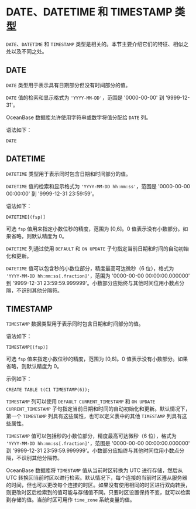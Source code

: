 DATE、DATETIME 和 TIMESTAMP 类型 
=================================================

`DATE`、`DATETIME` 和 `TIMESTAMP` 类型是相关的。本节主要介绍它们的特征、相似之处以及不同之处。 

DATE 
-------------------------

`DATE` 类型用于表示具有日期部分但没有时间部分的值。

`DATE` 值的检索和显示格式为 `'YYYY-MM-DD'`，范围是 '0000-00-00' 到 '9999-12-31'。

OceanBase 数据库允许使用字符串或数字将值分配给 `DATE` 列。

语法如下：

```unknow
DATE
```



DATETIME 
-----------------------------

`DATETIME` 类型用于表示同时包含日期和时间部分的值。

`DATETIME` 值的检索和显示格式为 `'YYYY-MM-DD hh:mm:ss'`，范围是 '0000-00-00 00:00:00' 到 '9999-12-31 23:59:59'。

语法如下：

```unknow
DATETIME[(fsp)]
```



可选 `fsp` 值用来指定小数位秒的精度，范围为 \[0,6\]。0 值表示没有小数部分。如果省略，则默认精度为 0。

`DATETIME` 列通过使用 `DEFAULT` 和 `ON UPDATE` 子句指定当前日期和时间的自动初始化和更新。

`DATETIME` 值可以包含秒的小数位部分，精度最高可达微秒（6 位），格式为 `'YYYY-MM-DD hh:mm:ss[.fraction]'`，范围为 '0000-00-00 00:00:00.000000' 到 '9999-12-31 23:59:59.999999'。小数部分应始终与其他时间位用小数点分隔，不识别其他分隔符。

TIMESTAMP 
------------------------------

`TIMESTAMP` 数据类型用于表示同时包含日期和时间部分的值。

语法如下：

```unknow
TIMESTAMP[(fsp)]
```



可选 `fsp` 值来指定小数位秒的精度，范围为 \[0,6\]。0 值表示没有小数部分。如果省略，则默认精度为 0。

示例如下：

```unknow
CREATE TABLE t(C1 TIMESTAMP(6));
```



`TIMESTAMP` 列可以使用 `DEFAULT CURRENT_TIMESTAMP` 和 `ON UPDATE CURRENT_TIMESTAMP` 子句指定当前日期和时间的自动初始化和更新。默认情况下，第一个 `TIMESTAMP` 列具有这些属性，也可以定义表中的其他 `TIMESTAMP` 列具有这些属性。

`TIMESTAMP` 值可以包括秒的小数位部分，精度最高可达微秒（6 位），格式为 `'YYYY-MM-DD hh:mm:ss[.fraction]'`，范围是 '0000-00-00 00:00:00.000000' 到 '9999-12-31 23:59:59.999999'。小数部分应始终与其他时间位用小数点分隔，不识别其他分隔符。

OceanBase 数据库将 `TIMESTAMP` 值从当前时区转换为 UTC 进行存储，然后从 UTC 转换回当前时区以进行检索。默认情况下，每个连接的当前时区遵从服务器的时间，但也可以更改每个连接的时区。如果没有使用相同的时区进行双向转换，则更改时区后检索到的值可能与存储值不同。只要时区设置保持不变，就可以检索到存储的值。当前时区可用作 `time_zone` 系统变量的值。

